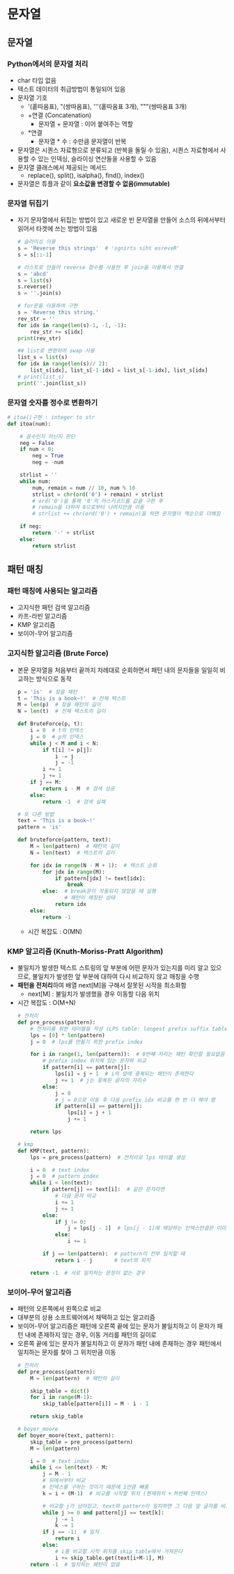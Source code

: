 # 문자열

## 문자열
### Python에서의 문자열 처리
 - char 타입 없음
 - 텍스트 데이터의 취급방법이 통일되어 있음
 - 문자열 기호
   - '(홑따옴표), "(쌍따옴표), '''(홑따옴표 3개), """(쌍따옴표 3개)
   - +연결 (Concatenation)
     - 문자열 + 문자열 : 이어 붙여주는 역할
   - *연결
     - 문자열 * 수 : 수만큼 문자열이 반복
 - 문자열은 시퀀스 자료형으로 분류되고 (반복을 돌릴 수 있음), 시퀀스 자료형에서 사용할 수 있는 인덱싱, 슬라이싱 연산들을 사용할 수 있음
 - 문자열 클래스에서 제공되는 메서드
   - replace(), split(), isalpha(), find(), index()
 - 문자열은 튜플과 같이 **요소값을 변경할 수 없음(immutable)**

### 문자열 뒤집기
 - 자기 문자열에서 뒤집는 방법이 있고 새로운 빈 문자열을 만들어 소스의 뒤에서부터 읽어서 타겟에 쓰는 방법이 있음
   ```python
   # 슬라이싱 이용
   s = 'Reverse this strings'  # 'sgnirts siht esreveR'
   s = s[::-1]

   # 리스트로 만들어 reverse 함수를 사용한 후 join을 이용해서 연결
   s = 'abcd'
   s = list(s)
   s.reverse()
   s = ''.join(s)

   # for문을 이용하여 구현
   s = 'Reverse this string.'
   rev_str = ''
   for idx in range(len(s)-1, -1, -1):
       rev_str += s[idx]
   print(rev_str)
   
   ## list로 변환하여 swap 사용
   list_s = list(s)
   for idx in range(len(s)// 2):
       list_s[idx], list_s[-1-idx] = list_s[-1-idx], list_s[idx]
   # print(list_s)
   print(''.join(list_s))
   ```

### 문자열 숫자를 정수로 변환하기
```python
# itoa()구현 : integer to str
def itoa(num):

    # 음수인지 아닌지 판단
    neg = False
    if num < 0:
        neg = True
        neg = -num

    strlist = ''
    while num:
        num, remain = num // 10, num % 10
        strlist = chr(ord('0') + remain) + strlist
        # ord('0')을 통해 '0'의 아스키코드를 값을 구한 후
        # remain을 더하여 0으로부터 나머지만큼 이동
        # strlist += chr(ord('0') + remain)을 하면 문자열이 역순으로 더해짐

    if neg:
        return '-' + strlist
    else:
        return strlist
```

## 패턴 매칭
### 패턴 매칭에 사용되는 알고리즘
 - 고지식한 패턴 검색 알고리즘
 - 카프-라빈 알고리즘
 - KMP 알고리즘
 - 보이어-무어 알고리즘

### 고지식한 알고리즘 (Brute Force)
 - 본문 문자열을 처음부터 끝까지 차례대로 순회하면서 패턴 내의 문자들을 일일히 비교하는 방식으로 동작
   ```python
   p = 'is'  # 찾을 패턴
   t = 'This is a book~!'  # 전체 텍스트
   M = len(p)  # 찾을 패턴의 길이
   N = len(t)  # 전체 텍스트의 길이

   def BruteForce(p, t):
       i = 0  # t의 인덱스
       j = 0  # p의 인덱스
       while j < M and i < N:
           if t[i] != p[j]:
               i -= j
               j = -1
           i += 1
           j += 1
       if j == M:
           return i - M  # 검색 성공
       else:
           return -1  # 검색 실패

   # 또 다른 방법
   text = 'This is a book~!'
   pattern = 'is'
   
   def bruteforce(pattern, text):
       M = len(pattern)  # 패턴의 길이
       N = len(text)  # 텍스트의 길이
   
       for idx in range(N - M + 1):  # 텍스트 순회
           for jdx in range(M):
               if pattern[jdx] != text[idx]:
                   break
           else:  # break문이 작동되지 않았을 때 실행
                  # 패턴이 매칭된 상태
               return idx
       else:
           return -1
   ```
    - 시간 복잡도 : O(MN)

### KMP 알고리즘 (Knuth-Moriss-Pratt Algorithm)
 - 불일치가 발생한 텍스트 스트링의 앞 부분에 어떤 문자가 있는지를 미리 알고 있으므로, 불일치가 발생한 앞 부분에 대하여 다시 비교하지 않고 매칭을 수행
 - **패턴을 전처리**하여 배열 next[M]을 구해서 잘못된 시작을 최소화함
   - next[M] : 불일치가 발생했을 경우 이동할 다음 위치
 - 시간 복잡도 : O(M+N)
   ```python
   # 전처리
   def pre_process(pattern):
       # 전처리를 위한 테이블을 작성 (LPS table: longest prefix suffix table)
       lps = [0] * len(pattern)
       j = 0  # lps를 만들기 위한 prefix index
   
       for i in range(1, len(pattern)):  # 0번째 자리는 패턴 확인할 필요없음
           # prefix index 위치에 있는 문자와 비교
           if pattern[i] == pattern[j]:
               lps[i] = j + 1  # i의 앞에 중복되는 패턴이 존재한다
               j += 1  # j는 중복된 글자의 자리수
           else:
               j = 0
               # j = 0으로 이동 후 다음 prefix idx 비교를 한 번 더 해야 함
               if pattern[i] == pattern[j]:
                   lps[i] = j + 1
                   j += 1
   
       return lps
   
   # kmp
   def KMP(text, pattern):
       lps = pre_process(pattern)  # 전처리로 lps 테이블 생성
   
       i = 0  # text index
       j = 0  # pattern index
       while i < len(text):
           if pattern[j] == text[i]:  # 같은 문자라면
               # 다음 문자 비교
               i += 1
               j += 1
           else:
               if j != 0:
                   j = lps[j - 1]  # lps[j - 1]에 해당하는 인덱스만큼은 이미 일치함
               else:
                   i += 1
   
           if j == len(pattern):  # pattern이 전부 일치할 때
               return i - j       # text의 위치
   
       return -1  # 서로 일치하는 문장이 없는 경우
   ```

### 보이어-무어 알고리즘
 - 패턴의 오른쪽에서 왼쪽으로 비교
 - 대부분의 상용 소프트웨어에서 채택하고 있는 알고리즘
 - 보이어-무어 알고리즘은 패턴에 오른쪽 끝에 있는 문자가 불일치하고 이 문자가 패턴 내에 존재하지 않는 경우, 이동 거리를 패턴의 길이로
 - 오른쪽 끝에 있는 문자가 불일치하고 이 문자가 패턴 내에 존재하는 경우 패턴에서 일치하는 문자를 찾아 그 위치만큼 이동
   ```python
   # 전처리
   def pre_process(pattern):
       M = len(pattern)  # 패턴의 길이
   
       skip_table = dict()
       for i in range(M-1):
           skip_table[pattern[i]] = M - i - 1
   
       return skip_table
   
   # boyer_moore
   def boyer_moore(text, pattern):
       skip_table = pre_process(pattern)
       M = len(pattern)
   
       i = 0  # text index
       while i <= len(text) - M:
           j = M - 1
           # 뒤에서부터 비교
           # 인덱스를 구하는 것이기 때문에 1만큼 빼줌
           k = i + (M-1)  # 비교를 시작할 위치 (현재위치 + M번째 인덱스)
   
           # 비교할 j가 남아있고, text와 pattern이 일치하면 그 다음 앞 글자를 비교하기 위해 인덱스 감소
           while j >= 0 and pattern[j] == text[k]:
               j -= 1
               k -= 1
           if j == -1:  # 일치
               return i
           else:
               # i를 비교할 시작 위치를 skip_table에서 가져온다
               i += skip_table.get(text[i+M-1], M)
       return -1  # 일치하는 패턴이 없음
   ```